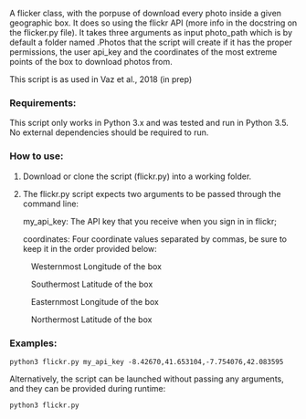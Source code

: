 A flicker class, with the porpuse of download every photo inside a given geographic box. It does so using the flickr API (more info in the docstring on the flicker.py file). It takes three arguments as input photo_path which is by default a folder named .Photos that the script will create if it has the proper permissions, the user api_key and the coordinates of the most extreme points of the box to download photos from.

This script is as used in Vaz et al., 2018 (in prep)

<h3>Requirements:</h3>
This script only works in Python 3.x and was tested and run in Python 3.5. No external dependencies should be required to run.

<h3>How to use:</h3>

  1)  Download or clone the script (flickr.py) into a working folder.

  2)  The flickr.py script expects two arguments to be passed through the command line:
      <p>my_api_key: The API key that you receive when you sign in in flickr;</p>
      <p>coordinates: Four coordinate values separated by commas, be sure to keep it in the
      order provided below:</p>
      
        <p>&emsp;Westernmost Longitude of the box</p>
        <p>&emsp;Southermost Latitude of the box</p>
        <p>&emsp;Easternmost Longitude of the box</p>
        <p>&emsp;Northermost Latitude of the box</p>
          
  
  
<h3>Examples:</H3>
      
      
  ```
  python3 flickr.py my_api_key -8.42670,41.653104,-7.754076,42.083595
  ```
      
  Alternatively, the script can be launched without passing any arguments, and they can be provided during runtime:
  
  ```
  python3 flickr.py
  ```
      
      
  
    
